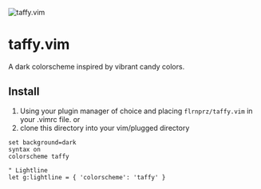 ![taffy.vim](https://github.com/flrnprz/taffy.vim/blob/master/taffy-screen.png)

# taffy.vim

A dark colorscheme inspired by vibrant candy colors.

## Install

1. Using your plugin manager of choice and placing `flrnprz/taffy.vim` in your .vimrc file.
   or
2. clone this directory into your vim/plugged directory

````vim
set background=dark
syntax on
colorscheme taffy

" Lightline
let g:lightline = { 'colorscheme': 'taffy' }
````
